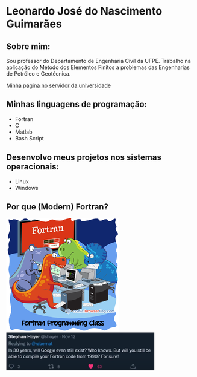# Leonardo José do Nascimento Guimarães

## Sobre mim:

Sou professor do Departamento de Engenharia Civil da UFPE.
Trabalho na aplicação do Método dos Elementos Finitos a problemas das Engenharias de Petróleo e Geotécnica.

[Minha página no servidor da universidade](http://www.lmcg.ufpe.br/~leo/)

## Minhas linguagens de programação:

- Fortran
- C
- Matlab
- Bash Script

## Desenvolvo meus projetos nos sistemas operacionais: 

- Linux
- Windows

## Por que (Modern) Fortran?

<img src="https://github.com/leojnguimaraes/leojnguimaraes.github.io/blob/master/fortran_class.png" alt="eu e meus amigos" style="height: 300px; width:300px;"/>
<img src="https://github.com/leojnguimaraes/leojnguimaraes.github.io/blob/master/future_of_fortran.png?raw=true" alt="estamos na vanguarda!" style="height: 100px; width:50;"/>

<!---
- 👋 Hi, I’m @leojnguimaraes
- 👀 I’m interested in ...
- 🌱 I’m currently learning ...
- 💞️ I’m looking to collaborate on ...
- 📫 How to reach me ...

leojnguimaraes/leojnguimaraes is a ✨ special ✨ repository because its `README.md` (this file) appears on your GitHub profile.
You can click the Preview link to take a look at your changes.
--->
